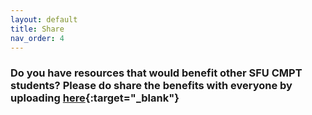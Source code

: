 ```yaml
---
layout: default
title: Share 
nav_order: 4
---
```




### Do you have resources that would benefit other SFU CMPT students? Please do share the benefits with everyone by uploading [here](https://www.dropbox.com/request/64EYKyPTMCRcWQSGKRd6){:target="_blank"}